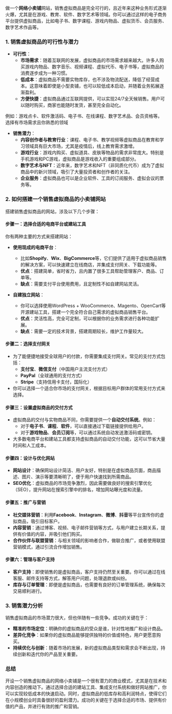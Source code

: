  
做一个**网络小卖铺**网站，销售虚拟商品是完全可行的，且近年来这种业务形式逐渐火爆，尤其是在游戏、教育、软件、数字艺术等领域。你可以通过这样的电子商务平台提供虚拟商品，比如电子书、数字课程、游戏内物品、虚拟货币、会员服务、数字艺术作品等。

### 1. **销售虚拟商品的可行性与潜力**
   - **可行性**：
     - **市场需求**：随着互联网的发展，虚拟商品的市场需求越来越大。许多人购买游戏内物品、数字音乐、视频课程、虚拟代币、电子书等，虚拟商品的消费逐步成为一种习惯。
     - **低成本**：虚拟商品不需要实物库存，也不涉及物流配送，降低了经营成本。这意味着即使是小型卖铺，也可以较低成本启动，并随着业务拓展逐渐盈利。
     - **方便快捷**：虚拟商品通过互联网提供，可以实现24/7全天候销售。用户可以随时购买，商家也能随时发货，甚至完全自动化。

例如：游戏点卡、软件激活码、电子书、在线课程、数字艺术品、会员资格等。
选择有市场需求且你熟悉的领域

   - **销售潜力**：
     - **内容创作者与教育行业**：课程、电子书、教学视频等虚拟商品在教育和学习领域具有巨大市场，尤其是疫情后，线上教育需求激增。
     - **游戏行业**：游戏内购买、虚拟道具、皮肤等物品的需求非常庞大。特别是手机游戏和PC游戏，虚拟商品是游戏收入的重要组成部分。
     - **数字艺术与NFT**：近年来，数字艺术和NFT（非同质化代币）成为了虚拟商品中的新兴领域，吸引了大量投资者和创作者的关注。
     - **企业服务**：虚拟商品也可以是企业软件、工具的订阅服务、虚拟会议的票务等。

### 2. **如何搭建一个销售虚拟商品的小卖铺网站**
搭建销售虚拟商品的网站，涉及以下几个步骤：

#### **步骤一：选择合适的电商平台或建站工具**
你有两种主要的方式来搭建网站：
   - **使用现成的电商平台**：
     - 比如**Shopify**、**Wix**、**BigCommerce**等，它们提供了适用于虚拟商品销售的解决方案，可以快速建立在线商店，并集成支付网关、下载功能等。
     - **优点**：搭建简单，省时省力，且内置了很多工具帮助管理客户、商品、订单等。
     - **缺点**：需要支付平台使用费用，且定制性不如自建网站灵活。
   
   - **自建独立网站**：
     - 你可以选择使用WordPress + WooCommerce、Magento、OpenCart等开源建站工具，搭建一个完全符合自己需求的虚拟商品销售平台。
     - **优点**：灵活性高，完全可定制，可以根据你的业务需求进行各种功能扩展。
     - **缺点**：需要一定的技术背景，搭建周期较长，维护工作量较大。

#### **步骤二：选择支付网关**
   - 为了能便捷地接受全球用户的付款，你需要集成支付网关。常见的支付方式包括：
     - **支付宝**、**微信支付**（中国用户主流支付方式）
     - **PayPal**（全球通用的支付方式）
     - **Stripe**（支持信用卡支付，国际化）
   - 你可以选择一个适合你市场的支付网关，根据目标用户群体的常用支付方式来选择。

#### **步骤三：设置虚拟商品的交付方式**
   - 虚拟商品的交付与实物商品不同，你需要提供一个**自动交付系统**。例如：
     - 对于**电子书**、**课程**、**软件**，可以直接通过下载链接提供给用户。
     - 对于**游戏物品**、**会员订阅**等，可以通过系统自动发送激活码或密钥。
   - 大多数电商平台和建站工具都支持虚拟商品的自动交付功能，这可以节省大量时间和人工成本。

#### **步骤四：设计与优化网站**
   - **网站设计**：确保网站设计简洁、用户友好，特别是在虚拟商品页面，商品描述、图片、演示等要清晰明了，便于用户快速找到所需商品。
   - **SEO优化**：虚拟商品的市场竞争激烈，因此需要做良好的搜索引擎优化（SEO），提升网站在搜索引擎中的排名，增加网站曝光度和流量。

#### **步骤五：推广与营销**
   - **社交媒体营销**：利用**Facebook**、**Instagram**、**微博**、**抖音**等平台宣传你的虚拟商品，吸引目标客户。
   - **内容营销**：通过博客、视频、电子邮件营销等方式，与用户建立长期关系，提供有价值的内容，并吸引他们购买。
   - **合作伙伴与联盟营销**：与相关领域的影响者合作，做联合推广，或者使用联盟营销模式，通过引流合作增加销售。

#### **步骤六：管理与客户支持**
   - **客户支持**：即使销售的是虚拟商品，客户支持仍然至关重要。你可以通过在线客服、邮件支持等方式，解答用户问题，处理退款或纠纷。
   - **库存与订单管理**：即便是虚拟商品，也需要有良好的订单管理系统，确保每次交易顺利进行。

### 3. **销售潜力分析**
   销售虚拟商品的市场潜力很大，但也伴随有一些竞争。成功的关键在于：
   - **精准的市场定位**：明确你的虚拟商品的受众是谁，针对性地推广和设计商品。
   - **差异化竞争**：如果你的虚拟商品能够提供独特的价值或特色，用户更愿意购买。
   - **持续优化与创新**：随着市场的发展，新的虚拟商品类型和需求会不断出现，持续创新和迭代你的产品至关重要。

### 总结
开设一个销售虚拟商品的网络小卖铺是一个很有潜力的商业模式，尤其是在技术和内容创造的推动下。通过选择合适的建站工具、集成支付系统和做好网站推广，你可以实现较低成本的快速启动。同时，虚拟商品的低库存和高利润特点，使得它们在小规模创业时具备很好的盈利潜力。成功的关键在于选择合适的市场、提供有价值的产品，并进行有效的推广和营销。

